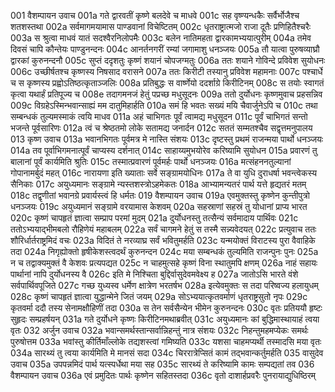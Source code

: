 001	वैशम्पायन उवाच
001a	गते द्वारवतीं कृष्णे बलदेवे च माधवे
001c	सह वृष्ण्यन्धकैः सर्वैर्भोजैश्च शतशस्तथा
002a	सर्वमागमयामास पाण्डवानां विचेष्टितम्
002c	धृतराष्ट्रात्मजो राजा दूतैः प्रणिहितैश्चरैः
003a	स श्रुत्वा माधवं यातं सदश्वैरनिलोपमैः
003c	बलेन नातिमहता द्वारकामभ्ययात्पुरीम्
004a	तमेव दिवसं चापि कौन्तेयः पाण्डुनन्दनः
004c	आनर्तनगरीं रम्यां जगामाशु धनञ्जयः
005a	तौ यात्वा पुरुषव्याघ्रौ द्वारकां कुरुनन्दनौ
005c	सुप्तं ददृशतुः कृष्णं शयानं चोपजग्मतुः
006a	ततः शयाने गोविन्दे प्रविवेश सुयोधनः
006c	उच्छीर्षतश्च कृष्णस्य निषसाद वरासने
007a	ततः किरीटी तस्यानु प्रविवेश महामनाः
007c	पश्चार्धे च स कृष्णस्य प्रह्वोऽतिष्ठत्कृताञ्जलिः
008a	प्रतिबुद्धः स वार्ष्णेयो ददर्शाग्रे किरीटिनम्
008c	स तयोः स्वागतं कृत्वा यथार्हं प्रतिपूज्य च
008e	तदागमनजं हेतुं पप्रच्छ मधुसूदनः
009a	ततो दुर्योधनः कृष्णमुवाच प्रहसन्निव
009c	विग्रहेऽस्मिन्भवान्साह्यं मम दातुमिहार्हति
010a	समं हि भवतः सख्यं मयि चैवार्जुनेऽपि च
010c	तथा सम्बन्धकं तुल्यमस्माकं त्वयि माधव
011a	अहं चाभिगतः पूर्वं त्वामद्य मधुसूदन
011c	पूर्वं चाभिगतं सन्तो भजन्ते पूर्वसारिणः
012a	त्वं च श्रेष्ठतमो लोके सतामद्य जनार्दन
012c	सततं सम्मतश्चैव सद्वृत्तमनुपालय
013	कृष्ण उवाच
013a	भवानभिगतः पूर्वमत्र मे नास्ति संशयः
013c	दृष्टस्तु प्रथमं राजन्मया पार्थो धनञ्जयः
014a	तव पूर्वाभिगमनात्पूर्वं चाप्यस्य दर्शनात्
014c	साहाय्यमुभयोरेव करिष्यामि सुयोधन
015a	प्रवारणं तु बालानां पूर्वं कार्यमिति श्रुतिः
015c	तस्मात्प्रवारणं पूर्वमर्हः पार्थो धनञ्जयः
016a	मत्संहननतुल्यानां गोपानामर्बुदं महत्
016c	नारायणा इति ख्याताः सर्वे सङ्ग्रामयोधिनः
017a	ते वा युधि दुराधर्षा भवन्त्वेकस्य सैनिकाः
017c	अयुध्यमानः सङ्ग्रामे न्यस्तशस्त्रोऽहमेकतः
018a	आभ्यामन्यतरं पार्थ यत्ते हृद्यतरं मतम्
018c	तद्वृणीतां भवानग्रे प्रवार्यस्त्वं हि धर्मतः
019	वैशम्पायन उवाच
019a	एवमुक्तस्तु कृष्णेन कुन्तीपुत्रो धनञ्जयः
019c	अयुध्यमानं सङ्ग्रामे वरयामास केशवम्
020a	सहस्राणां सहस्रं तु योधानां प्राप्य भारत
020c	कृष्णं चापहृतं ज्ञात्वा सम्प्राप परमां मुदम्
021a	दुर्योधनस्तु तत्सैन्यं सर्वमादाय पार्थिवः
021c	ततोऽभ्ययाद्भीमबलो रौहिणेयं महाबलम्
022a	सर्वं चागमने हेतुं स तस्मै सन्न्यवेदयत्
022c	प्रत्युवाच ततः शौरिर्धार्तराष्ट्रमिदं वचः
023a	विदितं ते नरव्याघ्र सर्वं भवितुमर्हति
023c	यन्मयोक्तं विराटस्य पुरा वैवाहिके तदा
024a	निगृह्योक्तो हृषीकेशस्त्वदर्थं कुरुनन्दन
024c	मया सम्बन्धकं तुल्यमिति राजन्पुनः पुनः
025a	न च तद्वाक्यमुक्तं वै केशवः प्रत्यपद्यत
025c	न चाहमुत्सहे कृष्णं विना स्थातुमपि क्षणम्
026a	नाहं सहायः पार्थानां नापि दुर्योधनस्य वै
026c	इति मे निश्चिता बुद्दिर्वासुदेवमवेक्ष्य ह
027a	जातोऽसि भारते वंशे सर्वपार्थिवपूजिते
027c	गच्छ युध्यस्व धर्मेण क्षात्रेण भरतर्षभ
028a	इत्येवमुक्तः स तदा परिष्वज्य हलायुधम्
028c	कृष्णं चापहृतं ज्ञात्वा युद्धान्मेने जितं जयम्
029a	सोऽभ्ययात्कृतवर्माणं धृतराष्ट्रसुतो नृपः
029c	कृतवर्मा ददौ तस्य सेनामक्षौहिणीं तदा
030a	स तेन सर्वसैन्येन भीमेन कुरुनन्दनः
030c	वृतः प्रतिययौ हृष्टः सुहृदः सम्प्रहर्षयन्
031a	गते दुर्योधने कृष्णः किरीटिनमथाब्रवीत्
031c	अयुध्यमानः कां बुद्धिमास्थायाहं त्वया वृतः
032	अर्जुन उवाच
032a	भवान्समर्थस्तान्सर्वान्निहन्तुं नात्र संशयः
032c	निहन्तुमहमप्येकः समर्थः पुरुषोत्तम
033a	भवांस्तु कीर्तिमाँल्लोके तद्यशस्त्वां गमिष्यति
033c	यशसा चाहमप्यर्थी तस्मादसि मया वृतः
034a	सारथ्यं तु त्वया कार्यमिति मे मानसं सदा
034c	चिररात्रेप्सितं कामं तद्भवान्कर्तुमर्हति
035	वासुदेव उवाच
035a	उपपन्नमिदं पार्थ यत्स्पर्धेथा मया सह
035c	सारथ्यं ते करिष्यामि कामः सम्पद्यतां तव
036	वैशम्पायन उवाच
036a	एवं प्रमुदितः पार्थः कृष्णेन सहितस्तदा
036c	वृतो दाशार्हप्रवरैः पुनरायाद्युधिष्ठिरम्
